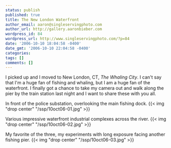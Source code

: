 ```yaml
---
status: publish
published: true
title: The New London Waterfront
author_email: aaron@singleservingphoto.com
author_url: http://gallery.aaronbieber.com
wordpress_id: 84
wordpress_url: http://www.singleservingphoto.com/?p=84
date: '2006-10-10 18:04:58 -0400'
date_gmt: '2006-10-10 22:04:58 -0400'
categories:
tags: []
comments: []
---
```

I picked up and I moved to New London, CT, *The Whaling City*. I can't
say that I'm a huge fan of fishing and whaling, but I am a huge fan of
the waterfront. I finally got a chance to take my camera out and walk
along the pier by the train station last night and I want to share these
with you all.

In front of the police substation, overlooking the main fishing dock.
 {{< img "drop center" "/ssp/10oct06-01.jpg" >}}

Various impressive waterfront industrial complexes across the river.
 {{< img "drop center" "/ssp/10oct06-02.jpg" >}}

My favorite of the three, my experiments with long exposure facing
another fishing pier.
 {{< img "drop center" "/ssp/10oct06-03.jpg" >}}
